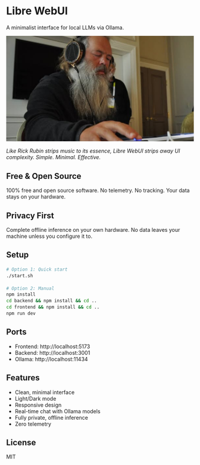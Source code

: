 # Libre WebUI

A minimalist interface for local LLMs via Ollama.

![Rick Rubin Coding Wisdom](./rr.jpg)

*Like Rick Rubin strips music to its essence, Libre WebUI strips away UI complexity. Simple. Minimal. Effective.*

## Free & Open Source

100% free and open source software. No telemetry. No tracking. Your data stays on your hardware.

## Privacy First

Complete offline inference on your own hardware. No data leaves your machine unless you configure it to.

## Setup

```bash
# Option 1: Quick start
./start.sh

# Option 2: Manual
npm install
cd backend && npm install && cd ..
cd frontend && npm install && cd ..
npm run dev
```

## Ports
- Frontend: http://localhost:5173
- Backend: http://localhost:3001
- Ollama: http://localhost:11434

## Features
- Clean, minimal interface
- Light/Dark mode
- Responsive design
- Real-time chat with Ollama models
- Fully private, offline inference
- Zero telemetry

## License
MIT
